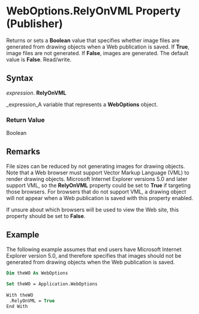 
# WebOptions.RelyOnVML Property (Publisher)

Returns or sets a  **Boolean** value that specifies whether image files are generated from drawing objects when a Web publication is saved. If **True**, image files are not generated. If  **False**, images are generated. The default value is  **False**. Read/write.


## Syntax

 _expression_. **RelyOnVML**

 _expression_A variable that represents a  **WebOptions** object.


### Return Value

Boolean


## Remarks

File sizes can be reduced by not generating images for drawing objects. Note that a Web browser must support Vector Markup Language (VML) to render drawing objects. Microsoft Internet Explorer versions 5.0 and later support VML, so the  **RelyOnVML** property could be set to **True** if targeting those browsers. For browsers that do not support VML, a drawing object will not appear when a Web publication is saved with this property enabled.

If unsure about which browsers will be used to view the Web site, this property should be set to  **False**.


## Example

The following example assumes that end users have Microsoft Internet Explorer version 5.0, and therefore specifies that images should not be generated from drawing objects when the Web publication is saved.


```vb
Dim theWO As WebOptions 
 
Set theWO = Application.WebOptions 
 
With theWO 
 .RelyOnVML = True 
End With
```

